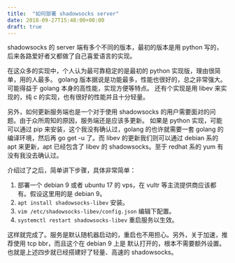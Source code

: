 ```yaml
---
title:  "如何部署 shadowsocks server"
date: 2018-09-27T15:48:00+08:00
draft: true
---
```


shadowsocks 的 server 端有多个不同的版本，最初的版本是用 python 写的，后来各路爱好者又都做了自己喜爱语言的实现。

在这众多的实现中，个人认为最可靠稳定的是最初的 python 实现版，理由很简单，用的人最多。
golang 版本据说是功能最多，性能也很好的，总之非常强大。可能得益于 golang 本身的高性能，实现方便等特点。
还有个实现是用 libev 来实现的，纯 c 的实现，也有很好的性能并且十分轻量。

另外，如何更新服务端也是一个对于使用 shadowsocks 的用户需要面对的问题。由于众所周知的原因，服务端还是应该多更新。
如果是 python 实现，可能可以通过 pip 来安装，这个我没有确认过，golang 的也许就需要一套 golang 的编译环境，然后再
go get -u 了。而 libev 的更新我们则可以通过 debian 系的 apt 来更新，apt 已经包含了 libev 的 shadowsocks。至于
redhat 系的 yum 有没有我没去确认过。

介绍过了之后，简单讲下步骤，具体非常简单：

1. 部署一个 debian 9 或者 ubuntu 17 的 vps，在 vultr 等主流提供商应该都有。假设这里用的是 debian 9。
1. `apt install shadowsocks-libev` 安装。
1. `vim /etc/shadowsocks-libev/config.json` 编辑下配置。
1. `systemctl restart shadowsocks-libev` 重启服务以生效。

这样就完成了。服务是默认随机器启动的，重启也不用担心。另外，关于加速，推荐使用 tcp bbr，而且这个在 debian 9 上是
默认打开的，根本不需要额外设置。也就是上述四步就已经搭建好了轻量、高速的 shadowsocks。